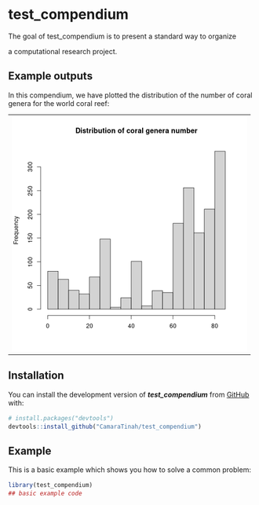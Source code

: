# test_compendium

The goal of test_compendium is to present a standard way to organize

a computational research project.

## Example outputs

In this compendium, we have plotted the distribution of the number of coral genera for the world coral reef:

|                             |
|:---------------------------:|
| ![](outputs/hist_coral.png) |

## Installation

You can install the development version of ***test_compendium*** from [GitHub](https://github.com/) with:

``` r
# install.packages("devtools")
devtools::install_github("CamaraTinah/test_compendium")
```

## Example

This is a basic example which shows you how to solve a common problem:

``` r
library(test_compendium)
## basic example code
```
